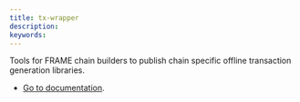 ```yaml
---
title: tx-wrapper
description:
keywords:
---
```


Tools for FRAME chain builders to publish chain specific offline transaction generation libraries.

- [Go to documentation](https://github.com/paritytech/txwrapper-core).
